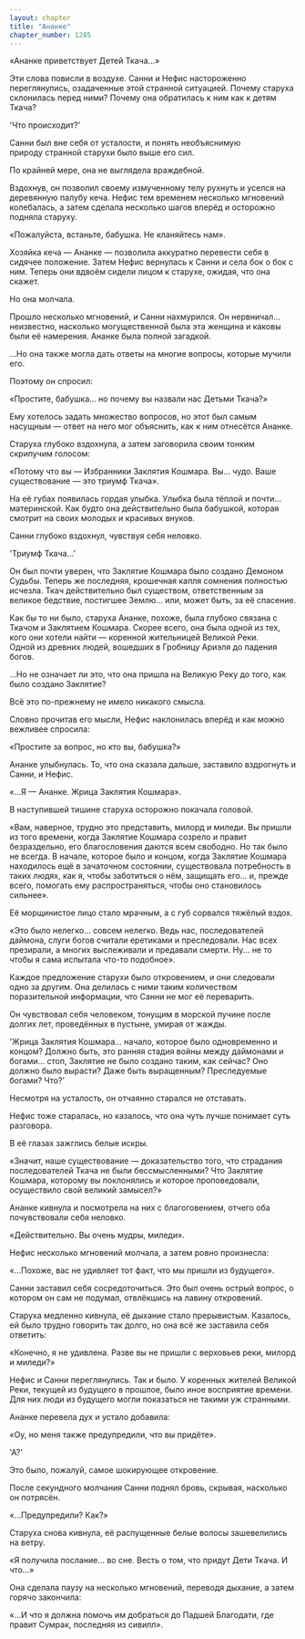 ```yaml
---
layout: chapter
title: "Ананке"
chapter_number: 1285
---
```


«Ананке приветствует Детей Ткача...»

Эти слова повисли в воздухе. Санни и Нефис настороженно переглянулись, озадаченные этой странной ситуацией. Почему старуха склонилась перед ними? Почему она обратилась к ним как к детям Ткача?

'Что происходит?'

Санни был вне себя от усталости, и понять необъяснимую природу странной старухи было выше его сил.

По крайней мере, она не выглядела враждебной.

Вздохнув, он позволил своему измученному телу рухнуть и уселся на деревянную палубу кеча. Нефис тем временем несколько мгновений колебалась, а затем сделала несколько шагов вперёд и осторожно подняла старуху.

«Пожалуйста, встаньте, бабушка. Не кланяйтесь нам».

Хозяйка кеча — Ананке — позволила аккуратно перевести себя в сидячее положение. Затем Нефис вернулась к Санни и села бок о бок с ним. Теперь они вдвоём сидели лицом к старухе, ожидая, что она скажет.

Но она молчала.

Прошло несколько мгновений, и Санни нахмурился. Он нервничал... неизвестно, насколько могущественной была эта женщина и каковы были её намерения. Ананке была полной загадкой.

...Но она также могла дать ответы на многие вопросы, которые мучили его.

Поэтому он спросил:

«Простите, бабушка... но почему вы назвали нас Детьми Ткача?»

Ему хотелось задать множество вопросов, но этот был самым насущным — ответ на него мог объяснить, как к ним отнесётся Ананке.

Старуха глубоко вздохнула, а затем заговорила своим тонким скрипучим голосом:

«Потому что вы — Избранники Заклятия Кошмара. Вы... чудо. Ваше существование — это триумф Ткача».

На её губах появилась гордая улыбка. Улыбка была тёплой и почти... материнской. Как будто она действительно была бабушкой, которая смотрит на своих молодых и красивых внуков.

Санни глубоко вздохнул, чувствуя себя неловко.

'Триумф Ткача...'

Он был почти уверен, что Заклятие Кошмара было создано Демоном Судьбы. Теперь же последняя, крошечная капля сомнения полностью исчезла. Ткач действительно был существом, ответственным за великое бедствие, постигшее Землю... или, может быть, за её спасение.

Как бы то ни было, старуха Ананке, похоже, была глубоко связана с Ткачом и Заклятием Кошмара. Скорее всего, она была одной из тех, кого они хотели найти — коренной жительницей Великой Реки. Одной из древних людей, вошедших в Гробницу Ариэля до падения богов.

...Но не означает ли это, что она пришла на Великую Реку до того, как было создано Заклятие?

Всё это по-прежнему не имело никакого смысла.

Словно прочитав его мысли, Нефис наклонилась вперёд и как можно вежливее спросила:

«Простите за вопрос, но кто вы, бабушка?»

Ананке улыбнулась. То, что она сказала дальше, заставило вздрогнуть и Санни, и Нефис.

«...Я — Ананке. Жрица Заклятия Кошмара».

В наступившей тишине старуха осторожно покачала головой.

«Вам, наверное, трудно это представить, милорд и миледи. Вы пришли из того времени, когда Заклятие Кошмара созрело и правит безраздельно, его благословения даются всем свободно. Но так было не всегда. В начале, которое было и концом, когда Заклятие Кошмара находилось ещё в зачаточном состоянии, существовала потребность в таких людях, как я, чтобы заботиться о нём, защищать его... и, прежде всего, помогать ему распространяться, чтобы оно становилось сильнее».

Её морщинистое лицо стало мрачным, а с губ сорвался тяжёлый вздох.

«Это было нелегко... совсем нелегко. Ведь нас, последователей даймона, слуги богов считали еретиками и преследовали. Нас всех презирали, а многих выслеживали и предавали смерти. Ну... не то чтобы я сама испытала что-то подобное».

Каждое предложение старухи было откровением, и они следовали одно за другим. Она делилась с ними таким количеством поразительной информации, что Санни не мог её переварить.

Он чувствовал себя человеком, тонущим в морской пучине после долгих лет, проведённых в пустыне, умирая от жажды.

'Жрица Заклятия Кошмара... начало, которое было одновременно и концом? Должно быть, это ранняя стадия войны между даймонами и богами... стоп, Заклятие не было создано таким, как сейчас? Оно должно было вырасти? Даже быть выращенным? Преследуемые богами? Что?'

Несмотря на усталость, он отчаянно старался не отставать.

Нефис тоже старалась, но казалось, что она чуть лучше понимает суть разговора.

В её глазах зажглись белые искры.

«Значит, наше существование — доказательство того, что страдания последователей Ткача не были бессмысленными? Что Заклятие Кошмара, которому вы поклонялись и которое проповедовали, осуществило свой великий замысел?»

Ананке кивнула и посмотрела на них с благоговением, отчего оба почувствовали себя неловко.

«Действительно. Вы очень мудры, миледи».

Нефис несколько мгновений молчала, а затем ровно произнесла:

«...Похоже, вас не удивляет тот факт, что мы пришли из будущего».

Санни заставил себя сосредоточиться. Это был очень острый вопрос, о котором он сам не подумал, отвлёкшись на лавину откровений.

Старуха медленно кивнула, её дыхание стало прерывистым. Казалось, ей было трудно говорить так долго, но она всё же заставила себя ответить:

«Конечно, я не удивлена. Разве вы не пришли с верховьев реки, милорд и миледи?»

Нефис и Санни переглянулись. Так и было. У коренных жителей Великой Реки, текущей из будущего в прошлое, было иное восприятие времени. Для них люди из будущего могли показаться не такими уж странными.

Ананке перевела дух и устало добавила:

«Оу, но меня также предупредили, что вы придёте».

'А?'

Это было, пожалуй, самое шокирующее откровение.

После секундного молчания Санни поднял бровь, скрывая, насколько он потрясён.

«...Предупредили? Как?»

Старуха снова кивнула, её распущенные белые волосы зашевелились на ветру.

«Я получила послание... во сне. Весть о том, что придут Дети Ткача. И что...»

Она сделала паузу на несколько мгновений, переводя дыхание, а затем горячо закончила:

«...И что я должна помочь им добраться до Падшей Благодати, где правит Сумрак, последняя из сивилл».